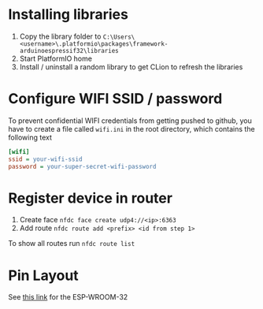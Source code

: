 # Installing libraries
1. Copy the library folder to ``C:\Users\<username>\.platformio\packages\framework-arduinoespressif32\libraries``
2. Start PlatformIO home
3. Install / uninstall a random library to get CLion to refresh the libraries


# Configure WIFI SSID / password
To prevent confidential WIFI credentials from getting pushed to github, you have to create a file called ``wifi.ini`` 
in the root directory, which contains the following text
```ini
[wifi]
ssid = your-wifi-ssid
password = your-super-secret-wifi-password
```


# Register device in router
1. Create face ``nfdc face create udp4://<ip>:6363``
2. Add route ``nfdc route add <prefix> <id from step 1>``

To show all routes run ``nfdc route list``


# Pin Layout
See [this link](https://raw.githubusercontent.com/AchimPieters/esp32-homekit-camera/master/Images/ESP32-38%20PIN-DEVBOARD.png)
for the ESP-WROOM-32